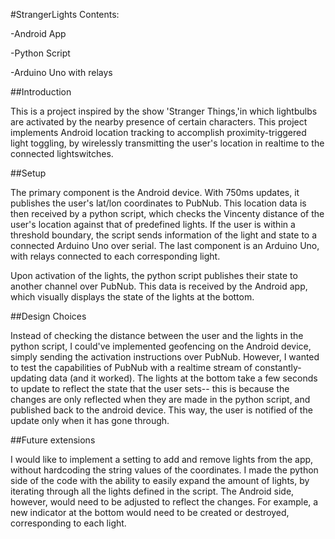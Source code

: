 #StrangerLights
Contents:

-Android App

-Python Script

-Arduino Uno with relays


##Introduction

This is a project inspired by the show 'Stranger Things,'in which lightbulbs are activated by the nearby presence of certain characters. This project implements Android location tracking to accomplish proximity-triggered light toggling, by wirelessly transmitting the user's location in realtime to the connected lightswitches.

##Setup

The primary component is the Android device. With 750ms updates, it publishes the user's lat/lon coordinates to PubNub. This location data is then received by a python script, which checks the Vincenty distance of the user's location against that of predefined lights. If the user is within a threshold boundary, the script sends information of the light and state to a connected Arduino Uno over serial.
The last component is an Arduino Uno, with relays connected to each corresponding light.

Upon activation of the lights, the python script publishes their state to another channel over PubNub. This data is received by the Android app, which visually displays the state of the lights at the bottom.

##Design Choices

Instead of checking the distance between the user and the lights in the python script, I could've implemented geofencing on the Android device, simply sending the activation instructions over PubNub. However, I wanted to test the capabilities of PubNub with a realtime stream of constantly-updating data (and it worked). The lights at the bottom take a few seconds to update to reflect the state that the user sets-- this is because the changes are only reflected when they are made in the python script, and published back to the android device. This way, the user is notified of the update only when it has gone through. 

##Future extensions

I would like to implement a setting to add and remove lights from the app, without hardcoding the string values of the coordinates. I made the python side of the code with the ability to easily expand the amount of lights, by iterating through all the lights defined in the script. The Android side, however, would need to be adjusted to reflect the changes. For example, a new indicator at the bottom would need to be created or destroyed, corresponding to each light.